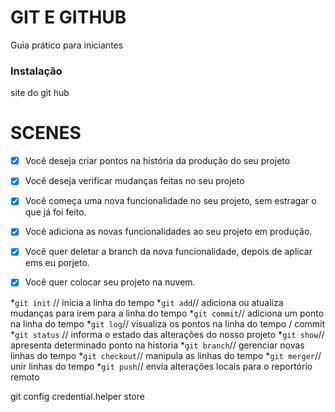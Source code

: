 # GIT E GITHUB

Guia prático para iniciantes

### Instalação

site do git hub

# SCENES
 - [X] Você deseja criar pontos na história da produção do seu projeto
 - [X] Você deseja verificar mudanças feitas no seu projeto

 - [X] Você começa uma nova funcionalidade no seu projeto, sem estragar o que já foi feito.
 - [X] Você adiciona as novas funcionalidades ao seu projeto em produção.
 - [X] Você quer deletar a branch da nova funcionalidade, depois de aplicar ems eu porjeto.

 - [X] Você quer colocar seu projeto na nuvem.

 *`git init` // inicia a linha do tempo
 *`git add`// adiciona ou atualiza mudanças para irem para a linha do tempo
 *`git commit`// adiciona um ponto na linha do tempo
 *`git log`// visualiza os pontos na linha do tempo / commit
 *`git status` // informa o estado das alterações do nosso projeto
 *`git show`// apresenta determinado ponto na historia 
 *`git branch`// gerenciar novas linhas do tempo
 *`git checkout`// manipula as linhas do tempo
 *`git merger`// unir linhas do tempo
 *`git push`// envia alterações locais para o reportório remoto


 git config credential.helper store